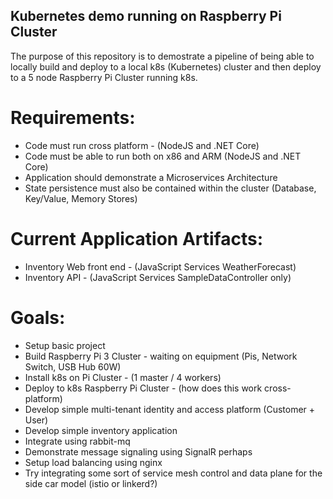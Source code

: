 ## Kubernetes demo running on Raspberry Pi Cluster

The purpose of this repository is to demostrate a pipeline of being able to locally build and deploy to a local k8s (Kubernetes) cluster and then deploy to a 5 node Raspberry Pi Cluster running k8s.

# Requirements:
  * Code must run cross platform - (NodeJS and .NET Core)
  * Code must be able to run both on x86 and ARM (NodeJS and .NET Core)
  * Application should demonstrate a Microservices Architecture
  * State persistence must also be contained within the cluster (Database, Key/Value, Memory Stores)
  
# Current Application Artifacts:
  * Inventory Web front end - (JavaScript Services WeatherForecast)
  * Inventory API - (JavaScript Services SampleDataController only)
  
# Goals:
  * Setup basic project
  * Build Raspberry Pi 3 Cluster - waiting on equipment (Pis, Network Switch, USB Hub 60W)
  * Install k8s on Pi Cluster - (1 master / 4 workers)
  * Deploy to k8s Raspberry Pi Cluster - (how does this work cross-platform)
  * Develop simple multi-tenant identity and access platform (Customer + User)
  * Develop simple inventory application
  * Integrate using rabbit-mq
  * Demonstrate message signaling using SignalR perhaps
  * Setup load balancing using nginx
  * Try integrating some sort of service mesh control and data plane for the side car model (istio or linkerd?)
  
